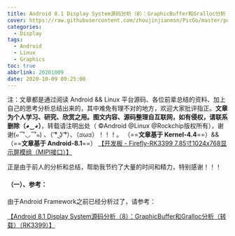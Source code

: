 ```yaml
---
title: Android 8.1 Display System源码分析（8）：GraphicBuffer和Gralloc分析（转载）（RK3399）
cover: https://raw.githubusercontent.com/zhoujinjianmsn/PicGo/master/post.cover.pictures/bing-wallpaper-2018.04.17.jpg
categories: 
  - Display
tags:
  - Android
  - Linux
  - Graphics
toc: true
abbrlink: 20201009
date: 2020-10-09 09:25:00
---
```



注：文章都是通过阅读 Android  && Linux 平台源码、各位前辈总结的资料、加上自己的思考分析总结出来的，其中难免有理不对的地方，欢迎大家批评指正。**文章为个人学习、研究、欣赏之用。图文内容、源码整理自互联网，如有侵权，请联系删除（◕‿◕）**，转载请注明出处（ ©Android @Linux @Rockchip版权所有），谢谢(๑乛◡乛๑) 、（ ͡° ͜ʖ ͡°）、（ಡωಡ）！！！。
（==**文章基于 Kernel-4.4**==）&&（==**文章基于 Android-8.1**==）
[【开发板 - Firefly-RK3399 7.85寸1024x768显示屏模组（MIPI接口）】](http://wiki.t-firefly.com/zh_CN/Firefly-RK3399/compile_android8.1_firmware.html#)

正是由于前人的分析和总结，帮助我节约了大量的时间和精力，特别感谢！！！

#### （一）、参考：
由于Android Framework之前已经分析过了，请参考：

[【Android 8.1 Display System源码分析（8）：GraphicBuffer和Gralloc分析（转载）（RK3399）】](https://blog.zhoujinjian.cn/posts/20190724/)

